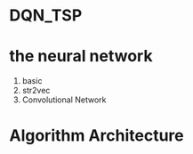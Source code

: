 # DQN_TSP

# the neural network
1. basic
2. str2vec
3. Convolutional Network

# Algorithm Architecture
